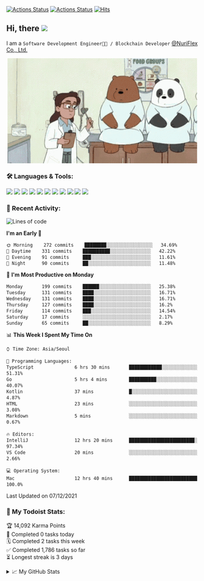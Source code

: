 
[![Actions Status](https://github.com/ddok2/ddok2/workflows/Todoist%20Readme/badge.svg)](https://github.com/ddok2/ddok2/actions)
[![Actions Status](https://github.com/ddok2/ddok2/workflows/wakatime-stats/badge.svg)](https://github.com/ddok2/ddok2/actions)
[![Hits](https://hits.seeyoufarm.com/api/count/incr/badge.svg?url=https%3A%2F%2Fgithub.com%2Fddok2&count_bg=%23FF9595&title_bg=%23555555&icon=github.svg&icon_color=%23FFFFFF&title=hits&edge_flat=false)](https://hits.seeyoufarm.com)

<!-- ![visitors](https://visitor-badge.laobi.icu/badge?page_id=ddok2.ddok2) -->
## Hi, there <img src="https://raw.githubusercontent.com/MartinHeinz/MartinHeinz/master/wave.gif" width="25px">

I am a `Software Development Engineer🧑‍💻 / Blockchain Developer` [@NuriFlex Co., Ltd.](https://nuriflex.com)


<p align="center">
<img align="center" alt="GIF" src="img/debugging.gif" />
</p>


### 🛠 Languages & Tools:
<p>
    <img src="https://img.shields.io/badge/go-%2300ADD8.svg?&style=for-the-badge&logo=go&logoColor=white"/>
    <img src="https://img.shields.io/badge/node.js%20-%2343853D.svg?&style=for-the-badge&logo=node.js&logoColor=white"/>
    <img src="https://img.shields.io/badge/javascript%20-%23323330.svg?&style=for-the-badge&logo=javascript&logoColor=%23F7DF1E"/>
    <img src="https://img.shields.io/badge/typescript%20-%23007ACC.svg?&style=for-the-badge&logo=typescript&logoColor=white"/>
    <img src="https://img.shields.io/badge/python%20-%2314354C.svg?&style=for-the-badge&logo=python&logoColor=white"/>
    <img src="https://img.shields.io/badge/react%20-%2320232a.svg?&style=for-the-badge&logo=react&logoColor=%2361DAFB"/>
    <img src="https://img.shields.io/badge/AWS%20-%23FF9900.svg?&style=for-the-badge&logo=amazon-aws&logoColor=white"/>
    <img src="https://img.shields.io/badge/Google%20Cloud%20-%234285F4.svg?&style=for-the-badge&logo=google-cloud&logoColor=white"/>
    <img src="https://img.shields.io/badge/docker%20-%230db7ed.svg?&style=for-the-badge&logo=docker&logoColor=white"/>
    <img src="https://img.shields.io/badge/kubernetes%20-%23326ce5.svg?&style=for-the-badge&logo=kubernetes&logoColor=white"/>
    <img src="https://img.shields.io/badge/ansible%20-%231A1918.svg?&style=for-the-badge&logo=ansible&logoColor=white"/>
</p>

### 🌈 Recent Activity:
<!--START_SECTION:waka-->
![Lines of code](https://img.shields.io/badge/From%20Hello%20World%20I%27ve%20Written-274%20Thousand%20lines%20of%20code-blue)

**I'm an Early 🐤** 

```text
🌞 Morning    272 commits    ████████░░░░░░░░░░░░░░░░░   34.69% 
🌆 Daytime    331 commits    ██████████░░░░░░░░░░░░░░░   42.22% 
🌃 Evening    91 commits     ███░░░░░░░░░░░░░░░░░░░░░░   11.61% 
🌙 Night      90 commits     ██░░░░░░░░░░░░░░░░░░░░░░░   11.48%

```
📅 **I'm Most Productive on Monday** 

```text
Monday       199 commits    ██████░░░░░░░░░░░░░░░░░░░   25.38% 
Tuesday      131 commits    ████░░░░░░░░░░░░░░░░░░░░░   16.71% 
Wednesday    131 commits    ████░░░░░░░░░░░░░░░░░░░░░   16.71% 
Thursday     127 commits    ████░░░░░░░░░░░░░░░░░░░░░   16.2% 
Friday       114 commits    ███░░░░░░░░░░░░░░░░░░░░░░   14.54% 
Saturday     17 commits     ░░░░░░░░░░░░░░░░░░░░░░░░░   2.17% 
Sunday       65 commits     ██░░░░░░░░░░░░░░░░░░░░░░░   8.29%

```


📊 **This Week I Spent My Time On** 

```text
⌚︎ Time Zone: Asia/Seoul

💬 Programming Languages: 
TypeScript               6 hrs 30 mins       ████████████░░░░░░░░░░░░░   51.31% 
Go                       5 hrs 4 mins        ██████████░░░░░░░░░░░░░░░   40.07% 
Kotlin                   37 mins             █░░░░░░░░░░░░░░░░░░░░░░░░   4.87% 
HTML                     23 mins             ░░░░░░░░░░░░░░░░░░░░░░░░░   3.08% 
Markdown                 5 mins              ░░░░░░░░░░░░░░░░░░░░░░░░░   0.67%

🔥 Editors: 
IntelliJ                 12 hrs 20 mins      ████████████████████████░   97.34% 
VS Code                  20 mins             ░░░░░░░░░░░░░░░░░░░░░░░░░   2.66%

💻 Operating System: 
Mac                      12 hrs 40 mins      █████████████████████████   100.0%

```


 Last Updated on 07/12/2021
<!--END_SECTION:waka-->

### 🚧 My Todoist Stats:
<!-- TODO-IST:START -->
🏆  14,092 Karma Points           
🌸  Completed 0 tasks today           
🗓  Completed 2 tasks this week           
✅  Completed 1,786 tasks so far           
⏳  Longest streak is 3 days
<!-- TODO-IST:END -->

<details>
<summary>📈 My GitHub Stats</summary>
<p align="center"> <img src="https://github-readme-stats.vercel.app/api?username=ddok2&show_icons=true" alt="ddok2" />
</details>
